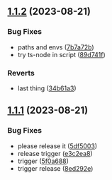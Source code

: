 ## [1.1.2](https://github.com/andrew-org-test/example-mono/compare/custom-command-v1.1.1...custom-command-v1.1.2) (2023-08-21)


### Bug Fixes

* paths and envs ([7b7a72b](https://github.com/andrew-org-test/example-mono/commit/7b7a72b62211eeafa497529e41bc862fecd041bb))
* try ts-node in script ([89d741f](https://github.com/andrew-org-test/example-mono/commit/89d741f22c726964c962166c5da5be3d8f465556))


### Reverts

* last thing ([34b61a3](https://github.com/andrew-org-test/example-mono/commit/34b61a33a188a532235238346bfd4726b9130b8f))

## [1.1.1](https://github.com/andrew-org-test/example-mono/compare/custom-command-v1.1.0...custom-command-v1.1.1) (2023-08-21)


### Bug Fixes

* please release it ([5df5003](https://github.com/andrew-org-test/example-mono/commit/5df500305e6866c2478c1f3dc1f833d3188f9d2e))
* release trigger ([e3c2ea8](https://github.com/andrew-org-test/example-mono/commit/e3c2ea83a40b70d312910da59f69758d69e0ff8a))
* trigger ([5f0a688](https://github.com/andrew-org-test/example-mono/commit/5f0a688f06a617fe0fe7b0bf65d17eb8fd0b98ec))
* trigger release ([8ed292e](https://github.com/andrew-org-test/example-mono/commit/8ed292e884f18ee2f55afb49c508198e65a7d54a))
